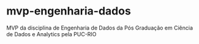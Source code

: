 # mvp-engenharia-dados
MVP da disciplina de Engenharia de Dados da Pós Graduação em Ciência de Dados e Analytics pela PUC-RIO
